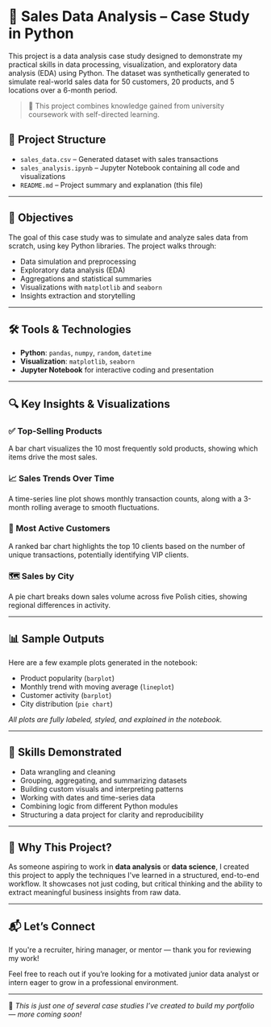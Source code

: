 # 🧠 Sales Data Analysis – Case Study in Python

This project is a data analysis case study designed to demonstrate my practical skills in data processing, visualization, and exploratory data analysis (EDA) using Python. The dataset was synthetically generated to simulate real-world sales data for 50 customers, 20 products, and 5 locations over a 6-month period.

> 🎯 This project combines knowledge gained from university coursework with self-directed learning.

## 📂 Project Structure

- `sales_data.csv` – Generated dataset with sales transactions
- `sales_analysis.ipynb` – Jupyter Notebook containing all code and visualizations
- `README.md` – Project summary and explanation (this file)

---

## 📌 Objectives

The goal of this case study was to simulate and analyze sales data from scratch, using key Python libraries. The project walks through:

- Data simulation and preprocessing
- Exploratory data analysis (EDA)
- Aggregations and statistical summaries
- Visualizations with `matplotlib` and `seaborn`
- Insights extraction and storytelling

---

## 🛠️ Tools & Technologies

- **Python**: `pandas`, `numpy`, `random`, `datetime`
- **Visualization**: `matplotlib`, `seaborn`
- **Jupyter Notebook** for interactive coding and presentation

---

## 🔍 Key Insights & Visualizations

### ✅ Top-Selling Products
A bar chart visualizes the 10 most frequently sold products, showing which items drive the most sales.

### 📈 Sales Trends Over Time
A time-series line plot shows monthly transaction counts, along with a 3-month rolling average to smooth fluctuations.

### 👥 Most Active Customers
A ranked bar chart highlights the top 10 clients based on the number of unique transactions, potentially identifying VIP clients.

### 🗺️ Sales by City
A pie chart breaks down sales volume across five Polish cities, showing regional differences in activity.

---

## 📊 Sample Outputs

Here are a few example plots generated in the notebook:

- Product popularity (`barplot`)
- Monthly trend with moving average (`lineplot`)
- Customer activity (`barplot`)
- City distribution (`pie chart`)

*All plots are fully labeled, styled, and explained in the notebook.*

---

## 🧠 Skills Demonstrated

- Data wrangling and cleaning
- Grouping, aggregating, and summarizing datasets
- Building custom visuals and interpreting patterns
- Working with dates and time-series data
- Combining logic from different Python modules
- Structuring a data project for clarity and reproducibility

---

## 🚀 Why This Project?

As someone aspiring to work in **data analysis** or **data science**, I created this project to apply the techniques I've learned in a structured, end-to-end workflow. It showcases not just coding, but critical thinking and the ability to extract meaningful business insights from raw data.

---

## 📬 Let’s Connect

If you're a recruiter, hiring manager, or mentor — thank you for reviewing my work!

Feel free to reach out if you’re looking for a motivated junior data analyst or intern eager to grow in a professional environment.

---

📁 *This is just one of several case studies I’ve created to build my portfolio — more coming soon!*
